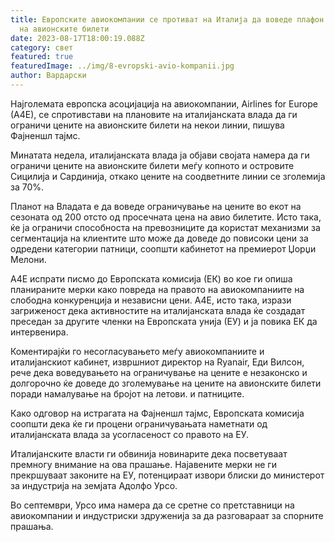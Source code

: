 ```yaml
---
title: Европските авиокомпании се противат на Италија да воведе плафон за цените
  на авионските билети
date: 2023-08-17T18:00:19.088Z
category: свет
featured: true
featuredImage: ../img/8-evropski-avio-kompanii.jpg
author: Вардарски
---
```

Најголемата европска асоцијација на авиокомпании, Airlines for Europe (A4E), се спротивстави на плановите на италијанската влада да ги ограничи цените на авионските билети на некои линии, пишува Фајненшл тајмс.

Минатата недела, италијанската влада ја објави својата намера да ги ограничи цените на авионските билети меѓу копното и островите Сицилија и Сардинија, откако цените на соодветните линии се зголемија за 70%.

Планот на Владата е да воведе ограничување на цените во екот на сезоната од 200 отсто од просечната цена на авио билетите. Исто така, ќе ја ограничи способноста на превозниците да користат механизми за сегментација на клиентите што може да доведе до повисоки цени за одредени категории патници, соопшти кабинетот на премиерот Џорџи Мелони.

А4Е испрати писмо до Европската комисија (ЕК) во кое ги опиша планираните мерки како повреда на правото на авиокомпаниите на слободна конкуренција и независни цени. А4Е, исто така, изрази загриженост дека активностите на италијанската влада ќе создадат преседан за другите членки на Европската унија (ЕУ) и ја повика ЕК да интервенира.

Коментирајќи го несогласувањето меѓу авиокомпаниите и италијанскиот кабинет, извршниот директор на Ryanair, Еди Вилсон, рече дека воведувањето на ограничување на цените е незаконско и долгорочно ќе доведе до зголемување на цените на авионските билети поради намалување на бројот на летови. и патниците.

Како одговор на истрагата на Фајненшл тајмс, Европската комисија соопшти дека ќе ги процени ограничувањата наметнати од италијанската влада за усогласеност со правото на ЕУ.

Италијанските власти ги обвинија новинарите дека посветуваат премногу внимание на ова прашање. Најавените мерки не ги прекршуваат законите на ЕУ, потенцираат извори блиски до министерот за индустрија на земјата Адолфо Урсо.

Во септември, Урсо има намера да се сретне со претставници на авиокомпании и индустриски здруженија за да разговараат за спорните прашања.